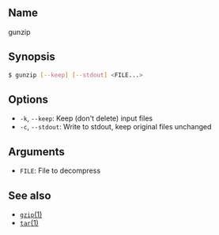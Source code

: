 ## Name

gunzip

## Synopsis

```sh
$ gunzip [--keep] [--stdout] <FILE...>
```

## Options

* `-k`, `--keep`: Keep (don't delete) input files
* `-c`, `--stdout`: Write to stdout, keep original files unchanged

## Arguments

* `FILE`: File to decompress

## See also
* [`gzip`(1)](help://man/1/gzip)
* [`tar`(1)](help://man/1/tar)
